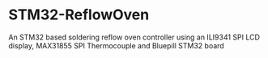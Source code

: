 # STM32-ReflowOven
An STM32 based soldering reflow oven controller using an ILI9341 SPI LCD display, MAX31855 SPI Thermocouple and Bluepill STM32 board
